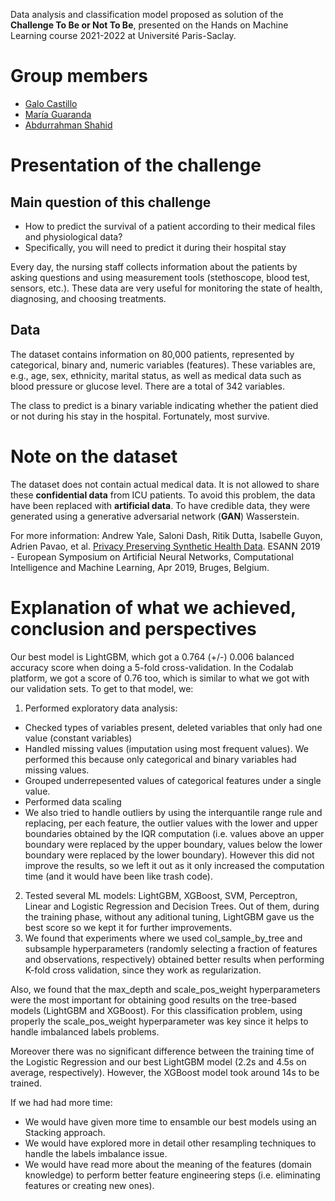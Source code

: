 
Data analysis and classification model proposed as solution of the **Challenge To Be or Not To Be**, presented on the Hands on Machine Learning course 2021-2022 at Université Paris-Saclay.

# Group members
* [Galo Castillo](http://gaalocastillo.github.io/)
* [María Guaranda](https://www.linkedin.com/in/belen-guaranda/)
* [Abdurrahman Shahid](https://www.linkedin.com/in/abdurrahman-shahid-1695431a2/)


# Presentation of the challenge

## Main question of this challenge

* How to predict the survival of a patient according to their medical files and physiological data?
* Specifically, you will need to predict it during their hospital stay
 
Every day, the nursing staff collects information about the patients by asking questions and using measurement tools (stethoscope, blood test, sensors, etc.). These data are very useful for monitoring the state of health, diagnosing, and choosing treatments.

## Data

The dataset contains information on 80,000 patients, represented by categorical, binary and, numeric variables (features). These variables are, e.g., age, sex, ethnicity, marital status, as well as medical data such as blood pressure or glucose level. There are a total of 342 variables.

The class to predict is a binary variable indicating whether the patient died or not during his stay in the hospital. Fortunately, most survive.

# Note on the dataset

The dataset does not contain actual medical data. It is not allowed to share these **confidential data** from ICU patients. To avoid this problem, the data have been replaced with **artificial data**.
To have credible data, they were generated using a generative adversarial network (**GAN**) Wasserstein.

For more information:
Andrew Yale, Saloni Dash, Ritik Dutta, Isabelle Guyon, Adrien Pavao, et al. [Privacy Preserving Synthetic Health Data](https://hal.inria.fr/hal-02160496/document). ESANN 2019 - European Symposium on Artificial Neural Networks, Computational Intelligence and Machine Learning, Apr 2019, Bruges, Belgium.

# Explanation of what we achieved, conclusion and perspectives
Our best model is LightGBM, which got a 0.764 (+/-) 0.006 balanced accuracy score when doing a 5-fold cross-validation. In the Codalab platform, we got a score of 0.76 too, which is similar to what we got with our validation sets. To get to that model, we:  
1) Performed exploratory data analysis: 
- Checked types of variables present, deleted variables that only had one value (constant variables)
- Handled missing values (imputation using most frequent values). We performed this because only categorical and binary variables had missing values.
- Grouped underrepesented values of categorical features under a single value.
- Performed data scaling
- We also tried to handle outliers by using the interquantile range rule and replacing, per each feature, the outlier values with the lower and upper boundaries obtained by the IQR computation (i.e. values above an upper boundary were replaced by the upper boundary, values below the lower boundary were replaced by the lower boundary). However this did not improve the results, so we left it  out as it only increased the computation time (and it would have been like trash code).  

2) Tested several ML models: LightGBM, XGBoost, SVM, Perceptron, Linear and Logistic Regression and Decision Trees.
Out of them, during the training phase, without any aditional tuning, LightGBM gave us the best score so we kept it for further improvements.  
3) We found that experiments where we used col_sample_by_tree and subsample hyperparameters (randomly selecting a fraction of features and observations, respectively) obtained better results when performing K-fold cross validation, since they work as regularization.

Also, we found that the max_depth and scale_pos_weight hyperparameters were the most important for obtaining good results on the tree-based models (LightGBM and XGBoost). For this classification problem, using properly the scale_pos_weight hyperparameter was key since it helps to handle imbalanced labels problems.

Moreover there was no significant difference between the training time of the Logistic Regression and our best LightGBM model (2.2s and 4.5s on average, respectively). However, the XGBoost model took around 14s to be trained.

If we had had more time:
- We would have given more time to ensamble our best models using an Stacking approach.
- We would have explored more in detail other resampling techniques to handle the labels imbalance issue.
- We would have read more about the meaning of the features (domain knowledge) to perform better feature engineering steps (i.e. eliminating features or creating new ones).
